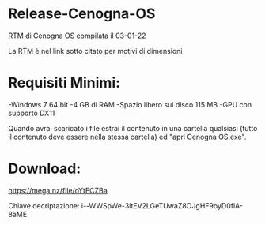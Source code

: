 # Release-Cenogna-OS
RTM di Cenogna OS compilata il 03-01-22

La RTM è nel link sotto citato per motivi di dimensioni

# Requisiti Minimi:
-Windows 7 64 bit
-4 GB di RAM
-Spazio libero sul disco 115 MB
-GPU con supporto DX11

Quando avrai scaricato i file estrai il contenuto in una cartella qualsiasi
(tutto il contenuto deve essere nella stessa cartella) ed "apri Cenogna OS.exe".

# Download:
https://mega.nz/file/oYtFCZBa

Chiave decriptazione:
i--WWSpWe-3ltEV2LGeTUwaZ8OJgHF9oyD0flA-8aME
